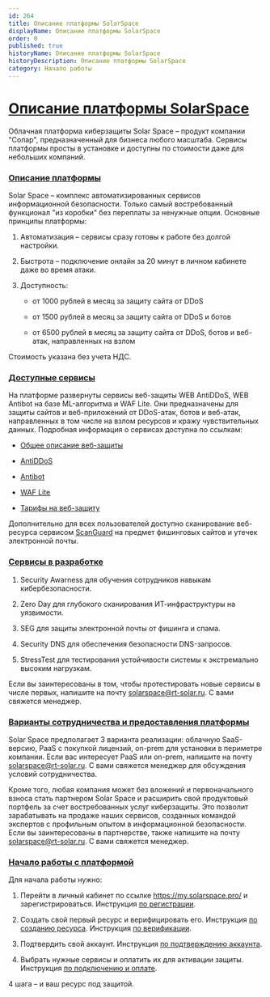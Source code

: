 ```yaml
---
id: 264
title: Описание платформы SolarSpace
displayName: Описание платформы SolarSpace
order: 0
published: true
historyName: Описание платформы SolarSpace
historyDescription: Описание платформы SolarSpace
category: Начало работы
---
```


# [Описание платформы SolarSpace](description-about-platform-solarspace)

Облачная платформа киберзащиты Solar Space – продукт компании "Солар", предназначенный для бизнеса любого масштаба. Сервисы платформы просты в установке и доступны по стоимости даже для небольших компаний.



### [Описание платформы](description-platform)

Solar Space – комплекс автоматизированных сервисов информационной безопасности. Только самый востребованный функционал "из коробки" без переплаты за ненужные опции. Основные принципы платформы:

1. Автоматизация – сервисы сразу готовы к работе без долгой настройки. </br>

2. Быстрота – подключение онлайн за 20 минут в личном кабинете даже во время атаки. </br>

3. Доступность: </br>

    - от 1000 рублей в месяц за защиту сайта от DDoS </br>

    - от 1500 рублей в месяц за защиту сайта от DDoS и ботов </br>

    - от 6500 рублей в месяц за защиту сайта от DDoS, ботов и веб-атак, направленных на взлом </br>

Стоимость указана без учета НДС.

### [Доступные сервисы](avaiable-services)

На платформе развернуты сервисы веб-защиты WEB AntiDDoS, WEB Antibot на базе ML-алгоритма и WAF Lite. Они предназначены для защиты сайтов и веб-приложений от DDoS-атак, ботов и веб-атак, направленных в том числе на взлом ресурсов и кражу чувствительных данных. Подробная информация о сервисах доступна по ссылкам:

- [Общее описание веб-защиты]([240]) </br>

- [AntiDDoS]([217]) </br>

- [Antibot]([216]) </br>

- [WAF Lite]([234]) </br>

- [Тарифы на веб-защиту]([257]) </br>

Дополнительно для всех пользователей доступно сканирование веб-ресурса сервисом [ScanGuard]([219]) на предмет фишинговых сайтов и утечек электронной почты.



### [Сервисы в разработке](services-in-development)

1. Security Awarness для обучения сотрудников навыкам кибербезопасности. </br>

2. Zero Day для глубокого сканирования ИТ-инфраструктуры на уязвимости. </br>

3. SEG для защиты электронной почты от фишинга и спама. </br>

4. Security DNS для обеспечения безопасности DNS-запросов. </br>

5. StressTest для тестирования устойчивости системы к экстремально высоким нагрузкам. </br>

Если вы заинтересованы в том, чтобы протестировать новые сервисы в числе первых, напишите на почту solarspace@rt-solar.ru. С вами свяжется менеджер.



### [Варианты сотрудничества и предоставления платформы](options-for-cooperation-and-platform-provision)

Solar Space предполагает 3 варианта реализации: облачную SaaS-версию, PaaS с покупкой лицензий, on-prem для установки в периметре компании. Если вас интересует PaaS или on-prem, напишите на почту solarspace@rt-solar.ru. С вами свяжется менеджер для обсуждения условий сотрудничества.

Кроме того, любая компания может без вложений и первоначального взноса стать партнером Solar Space и расширить свой продуктовый портфель за счет востребованных услуг киберзащиты. Это позволит зарабатывать на продаже наших сервисов, созданных командой экспертов с профильным опытом в информационной безопасности. Если вы заинтересованы в партнерстве, также напишите на почту solarspace@rt-solar.ru. С вами свяжется менеджер.

### [Начало работы с платформой](platform-launch)

Для начала работы нужно:

1. Перейти в личный кабинет по ссылке https://my.solarspace.pro/ и зарегистрироваться. Инструкция [по регистрации]([242]). </br>

2. Создать свой первый ресурс и верифицировать его. Инструкция [по созданию ресурса]([205]). Инструкция [по верификации]([206]). </br>

3. Подтвердить свой аккаунт. Инструкция [по подтверждению аккаунта]([243]). </br>

4. Выбрать нужные сервисы и оплатить их для активации защиты. Инструкция [по подключению и оплате]([208]). </br>

4 шага – и ваш ресурс под защитой.